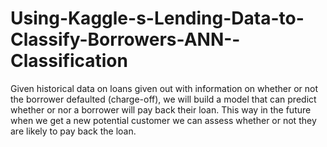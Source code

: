 # Using-Kaggle-s-Lending-Data-to-Classify-Borrowers-ANN--Classification
Given historical data on loans given out with information on whether or not the borrower defaulted (charge-off), we will build a model that can predict whether or nor a borrower will pay back their loan. This way in the future when we get a new potential customer we can assess whether or not they are likely to pay back the loan.
